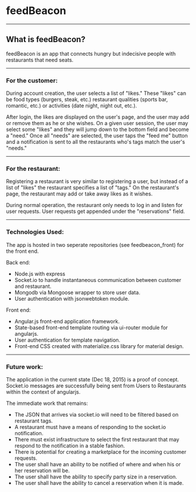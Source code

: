 # feedBeacon
______________

## What is feedBeacon?

feedBeacon is an app that connects hungry but indecisive people with restaurants that need seats.
______________
### For the customer:

During account creation, the user selects a list of "likes." These "likes" can be food types (burgers, steak, etc.) restaurant qualities (sports bar, romantic, etc.) or activities (date night, night out, etc.).

After login, the likes are displayed on the user's page, and the user may add or remove them as he or she wishes. On a given user session, the user may select some "likes" and they will jump down to the bottom field and become a "need." Once all "needs" are selected, the user taps the "feed me" button and a notification is sent to all the restaurants who's tags match the user's "needs."
_______________
### For the restaurant:

Registering a restaurant is very similar to registering a user, but instead of a list of "likes" the restaurant specifies a list of "tags." On the restaurant's page, the restaurant may add or take away likes as it wishes.

During normal operation, the restaurant only needs to log in and listen for user requests. User requests get appended under the "reservations" field.
______________
### Technologies Used:

The app is hosted in two seperate repositories (see feedbeacon_front) for the front end.

Back end:
- Node.js with express
- Socket.io to handle instantaneous communication between customer and restaurant.
- Mongodb via Mongoose wrapper to store user data.
- User authentication with jsonwebtoken module.

Front end:
- Angular.js front-end application framework.
- State-based front-end template routing via ui-router module for angularjs.
- User authentication for template navigation.
- Front-end CSS created with materialize.css library for material design.
_______________
### Future work:

The application in the current state (Dec 18, 2015) is a proof of concept. Socket.io messages are successfully being sent from Users to Restaurants within the context of angularjs.

The immediate work that remains:
- The JSON that arrives via socket.io will need to be filtered based on restaurant tags.
- A restaurant must have a means of responding to the socket.io notification.
- There must exist infrastructure to select the first restaurant that may respond to the notification in a stable fashion.
- There is potential for creating a marketplace for the incoming customer requests.
- The user shall have an ability to be notified of where and when his or her reservation will be.
- The user shall have the ability to specify party size in a reservation.
- The user shall have the ability to cancel a reservation when it is made. 
